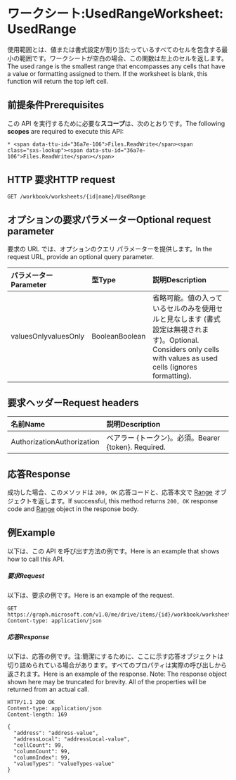 # <a name="worksheet-usedrange"></a><span data-ttu-id="36a7e-101">ワークシート:UsedRange</span><span class="sxs-lookup"><span data-stu-id="36a7e-101">Worksheet: UsedRange</span></span>

<span data-ttu-id="36a7e-p101">使用範囲とは、値または書式設定が割り当たっているすべてのセルを包含する最小の範囲です。ワークシートが空白の場合、この関数は左上のセルを返します。</span><span class="sxs-lookup"><span data-stu-id="36a7e-p101">The used range is the smallest range that encompasses any cells that have a value or formatting assigned to them. If the worksheet is blank, this function will return the top left cell.</span></span>
## <a name="prerequisites"></a><span data-ttu-id="36a7e-104">前提条件</span><span class="sxs-lookup"><span data-stu-id="36a7e-104">Prerequisites</span></span>
<span data-ttu-id="36a7e-105">この API を実行するために必要な**スコープ**は、次のとおりです。</span><span class="sxs-lookup"><span data-stu-id="36a7e-105">The following **scopes** are required to execute this API:</span></span> 

    * <span data-ttu-id="36a7e-106">Files.ReadWrite</span><span class="sxs-lookup"><span data-stu-id="36a7e-106">Files.ReadWrite</span></span>

## <a name="http-request"></a><span data-ttu-id="36a7e-107">HTTP 要求</span><span class="sxs-lookup"><span data-stu-id="36a7e-107">HTTP request</span></span>
<!-- { "blockType": "ignored" } -->
```http
GET /workbook/worksheets/{id|name}/UsedRange

```

## <a name="optional-request-parameter"></a><span data-ttu-id="36a7e-108">オプションの要求パラメーター</span><span class="sxs-lookup"><span data-stu-id="36a7e-108">Optional request parameter</span></span>
<span data-ttu-id="36a7e-109">要求の URL では、オプションのクエリ パラメーターを提供します。</span><span class="sxs-lookup"><span data-stu-id="36a7e-109">In the request URL, provide an optional query parameter.</span></span>

| <span data-ttu-id="36a7e-110">パラメーター</span><span class="sxs-lookup"><span data-stu-id="36a7e-110">Parameter</span></span>    | <span data-ttu-id="36a7e-111">型</span><span class="sxs-lookup"><span data-stu-id="36a7e-111">Type</span></span>   |<span data-ttu-id="36a7e-112">説明</span><span class="sxs-lookup"><span data-stu-id="36a7e-112">Description</span></span>|
|:---------------|:--------|:----------|
|<span data-ttu-id="36a7e-113">valuesOnly</span><span class="sxs-lookup"><span data-stu-id="36a7e-113">valuesOnly</span></span>|<span data-ttu-id="36a7e-114">Boolean</span><span class="sxs-lookup"><span data-stu-id="36a7e-114">Boolean</span></span>|<span data-ttu-id="36a7e-p102">省略可能。値の入っているセルのみを使用セルと見なします (書式設定は無視されます)。</span><span class="sxs-lookup"><span data-stu-id="36a7e-p102">Optional. Considers only cells with values as used cells (ignores formatting).</span></span>|


## <a name="request-headers"></a><span data-ttu-id="36a7e-117">要求ヘッダー</span><span class="sxs-lookup"><span data-stu-id="36a7e-117">Request headers</span></span>
| <span data-ttu-id="36a7e-118">名前</span><span class="sxs-lookup"><span data-stu-id="36a7e-118">Name</span></span>       | <span data-ttu-id="36a7e-119">説明</span><span class="sxs-lookup"><span data-stu-id="36a7e-119">Description</span></span>|
|:---------------|:----------|
| <span data-ttu-id="36a7e-120">Authorization</span><span class="sxs-lookup"><span data-stu-id="36a7e-120">Authorization</span></span>  | <span data-ttu-id="36a7e-p103">ベアラー {トークン}。必須。</span><span class="sxs-lookup"><span data-stu-id="36a7e-p103">Bearer {token}. Required.</span></span> |

## <a name="response"></a><span data-ttu-id="36a7e-123">応答</span><span class="sxs-lookup"><span data-stu-id="36a7e-123">Response</span></span>

<span data-ttu-id="36a7e-124">成功した場合、このメソッドは `200, OK` 応答コードと、応答本文で [Range](../resources/range.md) オブジェクトを返します。</span><span class="sxs-lookup"><span data-stu-id="36a7e-124">If successful, this method returns `200, OK` response code and [Range](../resources/range.md) object in the response body.</span></span>

## <a name="example"></a><span data-ttu-id="36a7e-125">例</span><span class="sxs-lookup"><span data-stu-id="36a7e-125">Example</span></span>
<span data-ttu-id="36a7e-126">以下は、この API を呼び出す方法の例です。</span><span class="sxs-lookup"><span data-stu-id="36a7e-126">Here is an example that shows how to call this API.</span></span>
##### <a name="request"></a><span data-ttu-id="36a7e-127">要求</span><span class="sxs-lookup"><span data-stu-id="36a7e-127">Request</span></span>
<span data-ttu-id="36a7e-128">以下は、要求の例です。</span><span class="sxs-lookup"><span data-stu-id="36a7e-128">Here is an example of the request.</span></span>
<!-- {
  "blockType": "request",
  "name": "worksheet_usedrange"
}-->
```http
GET https://graph.microsoft.com/v1.0/me/drive/items/{id}/workbook/worksheets/{id|name}/UsedRange(valuesOnly=true)
Content-type: application/json

```

##### <a name="response"></a><span data-ttu-id="36a7e-129">応答</span><span class="sxs-lookup"><span data-stu-id="36a7e-129">Response</span></span>
<span data-ttu-id="36a7e-p104">以下は、応答の例です。注:簡潔にするために、ここに示す応答オブジェクトは切り詰められている場合があります。すべてのプロパティは実際の呼び出しから返されます。</span><span class="sxs-lookup"><span data-stu-id="36a7e-p104">Here is an example of the response. Note: The response object shown here may be truncated for brevity. All of the properties will be returned from an actual call.</span></span>
<!-- {
  "blockType": "response",
  "truncated": true,
  "@odata.type": "microsoft.graph.range"
} -->
```http
HTTP/1.1 200 OK
Content-type: application/json
Content-length: 169

{
  "address": "address-value",
  "addressLocal": "addressLocal-value",
  "cellCount": 99,
  "columnCount": 99,
  "columnIndex": 99,
  "valueTypes": "valueTypes-value"
}
```

<!-- uuid: 8fcb5dbc-d5aa-4681-8e31-b001d5168d79
2015-10-25 14:57:30 UTC -->
<!-- {
  "type": "#page.annotation",
  "description": "Worksheet: UsedRange",
  "keywords": "",
  "section": "documentation",
  "tocPath": ""
}-->

